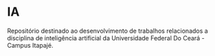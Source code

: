 # IA
Repositório destinado ao desenvolvimento de trabalhos relacionados a disciplina de inteligência artificial da Universidade Federal Do Ceará - Campus Itapajé. 
